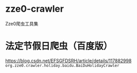 # zze0-crawler
Zze0爬虫工具集

# 法定节假日爬虫（百度版）
https://blog.csdn.net/EFSGFDSRH/article/details/117882998
`org.zze0.crawler.holiday.baidu.BaiDuHolidayCrawler`
